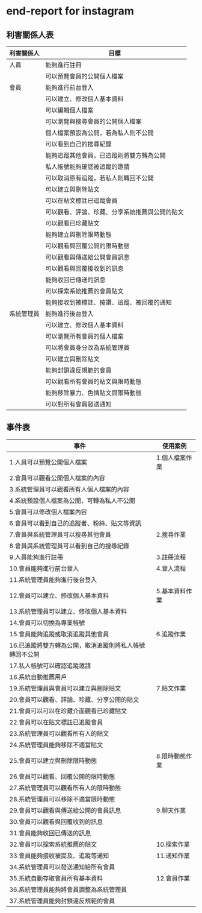 # end-report for instagram

## 利害關係人表

| 利害關係人 | 目標 |
| -- | -- |
| 人員 | 能夠進行註冊 |
|  | 可以預覽會員的公開個人檔案 |
| 會員 | 能夠進行前台登入 |
|  | 可以建立、修改個人基本資料 |
|  | 可以編輯個人檔案 |
|  | 可以瀏覽與搜尋會員的公開個人檔案 |
|  | 個人檔案預設為公開，若為私人則不公開 |
|  | 可以看到自己的搜尋紀錄 |
|  | 能夠追蹤其他會員，已追蹤則將雙方轉為公開 |
|  | 私人帳號能夠確認被追蹤的邀請 |
|  | 可以取消原有追蹤，若私人則轉回不公開 |
|  | 可以建立與刪除貼文 |
|  | 可以在貼文標註已追蹤會員 |
|  | 可以觀看、評論、珍藏、分享系統推薦與公開的貼文 |
|  | 可以觀看已珍藏貼文 |
|  | 能夠建立與刪除限時動態 |
|  | 可以觀看與回覆公開的限時動態 |
|  | 可以觀看與傳送給公開會員訊息 |
|  | 可以觀看與回覆接收到的訊息 |
|  | 能夠收回已傳送的訊息 |
|  | 可以探索系統推薦的會員貼文 |
|  | 能夠接收到被標註、按讚、追蹤、被回覆的通知 |
| 系統管理員 | 能夠進行後台登入 |
|  | 可以建立、修改個人基本資料 |
|  | 可以瀏覽所有會員的個人檔案 |
|  | 可以將會員身分改為系統管理員 |
|  | 可以建立與刪除貼文 |
|  | 能夠封鎖違反規範的會員 |
|  | 可以觀看所有會員的貼文與限時動態 |
|  | 能夠移除暴力、色情貼文與限時動態 |
|  | 可以對所有會員發送通知 |

## 事件表

| 事件 | 使用案例 |
| -- | -- |
| 1.人員可以預覽公開個人檔案 | 1.個人檔案作業 |
| 2.會員可以觀看公開個人檔案的內容 |  |
| 3.系統管理員可以觀看所有人個人檔案的內容 |  |
| 4.系統預設個人檔案為公開，可轉為私人不公開 |  |
| 5.會員可以修改個人檔案內容 |  |
| 6.會員可以看到自己的追蹤者、粉絲、貼文等資訊 |  |
| 7.會員與系統管理員可以搜尋其他會員 | 2.搜尋作業 |
| 8.會員與系統管理員可以看到自己的搜尋紀錄 |  |
| 9.人員能夠進行註冊 | 3.註冊流程 |
| 10.會員能夠進行前台登入 | 4.登入流程 |
| 11.系統管理員能夠進行後台登入 |  |
| 12.會員可以建立、修改個人基本資料 | 5.基本資料作業 |
| 13.系統管理員可以建立、修改個人基本資料 |  |
| 14.會員可以切換為專業帳號 |  |
| 15.會員能夠追蹤或取消追蹤其他會員 | 6.追蹤作業 |
| 16.已追蹤將雙方轉為公開，取消追蹤則將私人帳號轉回不公開 |  |
| 17.私人帳號可以確認追蹤邀請 |  |
| 18.系統自動推薦用戶 |  |
| 19.系統管理員與會員可以建立與刪除貼文 | 7.貼文作業 |
| 20.會員可以觀看、評論、珍藏、分享公開的貼文 |  |
| 21.會員可以可以在珍藏介面觀看已珍藏貼文 |  |
| 22.會員可以在貼文標註已追蹤會員 |  |
| 23.系統管理員可以觀看所有人的貼文 |  |
| 24.系統管理員能夠移除不適當貼文 |  |
| 25.會員可以建立與刪除限時動態 | 8.限時動態作業 |
| 26.會員可以觀看、回覆公開的限時動態 |  |
| 27.系統管理員可以觀看所有人的限時動態 |  |
| 28.系統管理員可以移除不適當限時動態 |  |
| 29.會員可以觀看與傳送給公開的會員訊息 | 9.聊天作業 |
| 30.會員可以觀看與回覆收到的訊息 |  |
| 31.會員能夠收回已傳送的訊息 |  |
| 32.會員可以探索系統推薦的貼文 | 10.探索作業 |
| 33.會員能夠接收被提及、追蹤等通知 | 11.通知作業 |
| 34.系統管理員可以發送通知給所有會員 |  |
| 35.系統自動存取會員所有基本資料 | 12.會員作業 |
| 36.系統管理員能夠將會員調整為系統管理員 |  |
| 37.系統管理員能夠封鎖違反規範的會員 |  |

